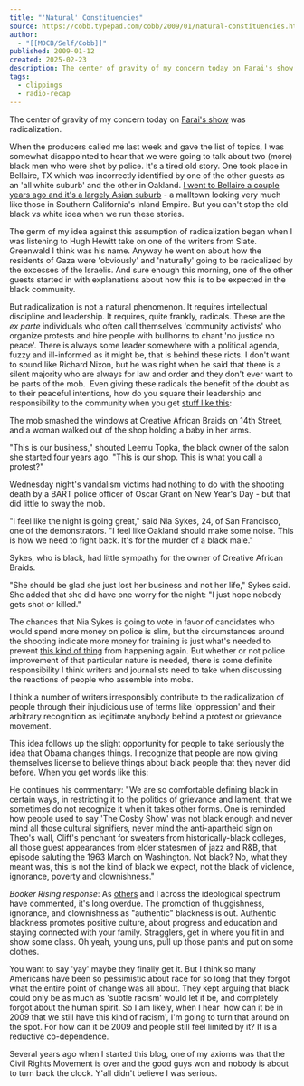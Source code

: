 ```yaml
---
title: "'Natural' Constituencies"
source: https://cobb.typepad.com/cobb/2009/01/natural-constituencies.html
author:
  - "[[MDCB/Self/Cobb]]"
published: 2009-01-12
created: 2025-02-23
description: The center of gravity of my concern today on Farai's show was radicalization. When the producers called me last week and gave the list of topics, I was somewhat disappointed to hear that we were going to talk about two...
tags:
  - clippings
  - radio-recap
---
```

The center of gravity of my concern today on [Farai's show](http://www.npr.org/templates/story/story.php?storyId=99249371) was radicalization.

When the producers called me last week and gave the list of topics, I was somewhat disappointed to hear that we were going to talk about two (more) black men who were shot by police. It's a tired old story. One took place in Bellaire, TX which was incorrectly identified by one of the other guests as an 'all white suburb' and the other in Oakland. [I went to Bellaire a couple years ago and it's a largely Asian suburb](https://www.yelp.com/biz/sinh-sinh-restaurant-houston#hrid:hyqB4T_mhEmaGEIvDf6wyw) - a malltown looking very much like those in Southern California's Inland Empire. But you can't stop the old black vs white idea when we run these stories.

The germ of my idea against this assumption of radicalization began when I was listening to Hugh Hewitt take on one of the writers from Slate. Greenwald I think was his name. Anyway he went on about how the residents of Gaza were 'obviously' and 'naturally' going to be radicalized by the excesses of the Israelis. And sure enough this morning, one of the other guests started in with explanations about how this is to be expected in the black community.

But radicalization is not a natural phenomenon. It requires intellectual discipline and leadership. It requires, quite frankly, radicals. These are the *ex parte* individuals who often call themselves 'community activists' who organize protests and hire people with bullhorns to chant 'no justice no peace'. There is always some leader somewhere with a political agenda, fuzzy and ill-informed as it might be, that is behind these riots. I don't want to sound like Richard Nixon, but he was right when he said that there is a silent majority who are always for law and order and they don't ever want to be parts of the mob.  Even giving these radicals the benefit of the doubt as to their peaceful intentions, how do you square their leadership and responsibility to the community when you get [stuff like this](http://www.sfgate.com/cgi-bin/article.cgi?f=/c/a/2009/01/08/MN2N155CN1.DTL&feed=rss.bayarea):

The mob smashed the windows at Creative African Braids on 14th Street, and a woman walked out of the shop holding a baby in her arms.

"This is our business," shouted Leemu Topka, the black owner of the salon she started four years ago. "This is our shop. This is what you call a protest?"

Wednesday night's vandalism victims had nothing to do with the shooting death by a BART police officer of Oscar Grant on New Year's Day - but that did little to sway the mob.

"I feel like the night is going great," said Nia Sykes, 24, of San Francisco, one of the demonstrators. "I feel like Oakland should make some noise. This is how we need to fight back. It's for the murder of a black male."

Sykes, who is black, had little sympathy for the owner of Creative African Braids.

"She should be glad she just lost her business and not her life," Sykes said. She added that she did have one worry for the night: "I just hope nobody gets shot or killed."

The chances that Nia Sykes is going to vote in favor of candidates who would spend more money on police is slim, but the circumstances around the shooting indicate more money for training is just what's needed to prevent [this kind of thing](https://www.msnbc.msn.com/id/28460948) from happening again. But whether or not police improvement of that particular nature is needed, there is some definite responsibility I think writers and journalists need to take when discussing the reactions of people who assemble into mobs.

I think a number of writers irresponsibly contribute to the radicalization of people through their injudicious use of terms like 'oppression' and their arbitrary recognition as legitimate anybody behind a protest or grievance movement.

This idea follows up the slight opportunity for people to take seriously the idea that Obama changes things. I recognize that people are now giving themselves license to believe things about black people that they never did before. When you get words like this:

He continues his commentary: "We are so comfortable defining black in certain ways, in restricting it to the politics of grievance and lament, that we sometimes do not recognize it when it takes other forms. One is reminded how people used to say 'The Cosby Show' was not black enough and never mind all those cultural signifiers, never mind the anti-apartheid sign on Theo's wall, Cliff's penchant for sweaters from historically-black colleges, all those guest appearances from elder statesmen of jazz and R&B, that episode saluting the 1963 March on Washington. Not black? No, what they meant was, this is not the kind of black we expect, not the black of violence, ignorance, poverty and clownishness."

*Booker Rising response*: As [others](http://www.bookerrising.net/2008/11/panache-report-its-new-day-ignorance-is.html) and I across the ideological spectrum have commented, it's long overdue. The promotion of thuggishness, ignorance, and clownishness as "authentic" blackness is out. Authentic blackness promotes positive culture, about progress and education and staying connected with your family. Stragglers, get in where you fit in and show some class. Oh yeah, young uns, pull up those pants and put on some clothes.

You want to say 'yay' maybe they finally get it. But I think so many Americans have been so pessimistic about race for so long that they forgot what the entire point of change was all about. They kept arguing that black could only be as much as 'subtle racism' would let it be, and completely forgot about the human spirit. So I am likely, when I hear 'how can it be in 2009 that we still have this kind of racism', I'm going to turn that around on the spot. For how can it be 2009 and people still feel limited by it? It is a reductive co-dependence.

Several years ago when I started this blog, one of my axioms was that the Civil Rights Movement is over and the good guys won and nobody is about to turn back the clock. Y'all didn't believe I was serious.